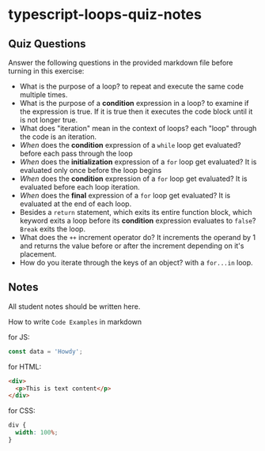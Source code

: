 # typescript-loops-quiz-notes

## Quiz Questions

Answer the following questions in the provided markdown file before turning in this exercise:

- What is the purpose of a loop?
  to repeat and execute the same code multiple times.
- What is the purpose of a **condition** expression in a loop?
  to examine if the expression is true. If it is true then it executes the code block until it is not longer true.
- What does "iteration" mean in the context of loops?
  each "loop" through the code is an iteration.
- _When_ does the **condition** expression of a `while` loop get evaluated?
  before each pass through the loop
- _When_ does the **initialization** expression of a `for` loop get evaluated?
  It is evaluated only once before the loop begins
- _When_ does the **condition** expression of a `for` loop get evaluated?
  It is evaluated before each loop iteration.
- _When_ does the **final** expression of a `for` loop get evaluated?
  It is evaluated at the end of each loop.
- Besides a `return` statement, which exits its entire function block, which keyword exits a loop before its **condition** expression evaluates to `false`?
  `Break` exits the loop.
- What does the `++` increment operator do?
  It increments the operand by 1 and returns the value before or after the increment depending on it's placement.
- How do you iterate through the keys of an object?
  with a `for...in` loop.

## Notes

All student notes should be written here.

How to write `Code Examples` in markdown

for JS:

```javascript
const data = 'Howdy';
```

for HTML:

```html
<div>
  <p>This is text content</p>
</div>
```

for CSS:

```css
div {
  width: 100%;
}
```
